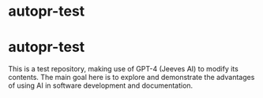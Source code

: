 # autopr-test
# autopr-test
This is a test repository, making use of GPT-4 (Jeeves AI) to modify its contents. The main goal here is to explore and demonstrate the advantages of using AI in software development and documentation.